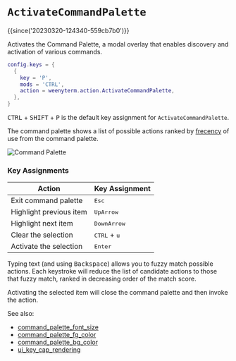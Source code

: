 # `ActivateCommandPalette`

{{since('20230320-124340-559cb7b0')}}

Activates the Command Palette, a modal overlay that enables discovery and activation of various commands.

```lua
config.keys = {
  {
    key = 'P',
    mods = 'CTRL',
    action = weenyterm.action.ActivateCommandPalette,
  },
}
```

<kbd>CTRL</kbd> + <kbd>SHIFT</kbd> + <kbd>P</kbd> is the default key assignment for `ActivateCommandPalette`.

The command palette shows a list of possible actions ranked by
[frecency](https://en.wikipedia.org/wiki/Frecency) of use from the command
palette.

![Command Palette](../../../screenshots/command-palette.png)

### Key Assignments

| Action | Key Assignment |
|--------|----------------|
|Exit command palette| <kbd>Esc</kbd> |
|Highlight previous item| <kbd>UpArrow</kbd> |
|Highlight next item| <kbd>DownArrow</kbd> |
|Clear the selection| <kbd>CTRL</kbd> + <kbd>u</kbd> |
|Activate the selection| <kbd>Enter</kbd> |

Typing text (and using <kbd>Backspace</kbd>) allows you to fuzzy match possible
actions. Each keystroke will reduce the list of candidate actions to those that
fuzzy match, ranked in decreasing order of the match score.

Activating the selected item will close the command palette and then invoke the
action.

See also:

 * [command_palette_font_size](../config/command_palette_font_size.md)
 * [command_palette_fg_color](../config/command_palette_fg_color.md)
 * [command_palette_bg_color](../config/command_palette_bg_color.md)
 * [ui_key_cap_rendering](../config/ui_key_cap_rendering.md)
